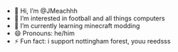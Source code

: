 - 👋 Hi, I’m @JMeachhh
- 👀 I’m interested in football and all things computers
- 🌱 I’m currently learning minecraft modding
- 😄 Pronouns: he/him
- ⚡ Fun fact: i support nottingham forest, youu reedsss

<!---
JMeachhh/JMeachhh is a ✨ special ✨ repository because its `README.md` (this file) appears on your GitHub profile.
You can click the Preview link to take a look at your changes.
--->
